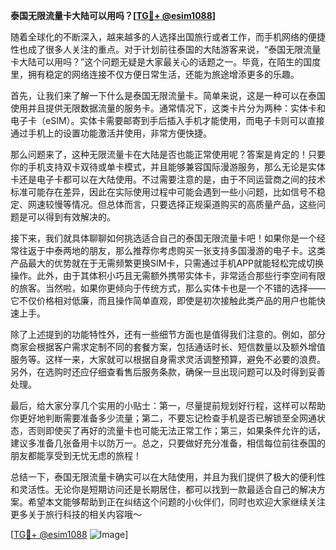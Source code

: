 **泰国无限流量卡大陆可以用吗？[[TG💪+ @esim1088](https://t.me/s/esim1088)]**

随着全球化的不断深入，越来越多的人选择出国旅行或者工作，而手机网络的便捷性也成了很多人关注的重点。对于计划前往泰国的大陆游客来说，“泰国无限流量卡大陆可以用吗？”这个问题无疑是大家最关心的话题之一。毕竟，在陌生的国度里，拥有稳定的网络连接不仅方便日常生活，还能为旅途增添更多的乐趣。

首先，让我们来了解一下什么是泰国无限流量卡。简单来说，这是一种可以在泰国使用并且提供无限数据流量的服务卡。通常情况下，这类卡片分为两种：实体卡和电子卡（eSIM）。实体卡需要邮寄到手后插入手机才能使用，而电子卡则可以直接通过手机上的设置功能激活并使用，非常方便快捷。

那么问题来了，这种无限流量卡在大陆是否也能正常使用呢？答案是肯定的！只要你的手机支持双卡双待或单卡模式，并且能够兼容国际漫游服务，那么无论是实体卡还是电子卡都可以在大陆使用。不过需要注意的是，由于不同运营商之间的技术标准可能存在差异，因此在实际使用过程中可能会遇到一些小问题，比如信号不稳定、网速较慢等情况。但总体而言，只要选择正规渠道购买的高质量产品，这些问题是可以得到有效解决的。

接下来，我们就具体聊聊如何挑选适合自己的泰国无限流量卡吧！如果你是一个经常往返于中泰两地的朋友，那么推荐你考虑购买一张支持多国漫游的电子卡。这类产品最大的优势就在于无需频繁更换SIM卡，只需通过手机APP就能轻松完成切换操作。此外，由于其体积小巧且无需额外携带实体卡，非常适合那些行李空间有限的旅客。当然啦，如果你更倾向于传统方式，那么实体卡也是一个不错的选择——它不仅价格相对低廉，而且操作简单直观，即使是初次接触此类产品的用户也能快速上手。

除了上述提到的功能特性外，还有一些细节方面也是值得我们注意的。例如，部分商家会根据客户需求定制不同的套餐方案，包括通话时长、短信数量以及额外增值服务等。这样一来，大家就可以根据自身需求灵活调整预算，避免不必要的浪费。另外，在选购时还应仔细查看售后服务条款，确保一旦出现问题可以及时得到妥善处理。

最后，给大家分享几个实用的小贴士：第一，尽量提前规划好行程，这样可以帮助你更好地判断需要准备多少流量；第二，不要忘记检查手机是否已解锁至全网通状态，否则即使买了再好的流量卡也可能无法正常工作；第三，如果条件允许的话，建议多准备几张备用卡以防万一。总之，只要做好充分准备，相信每位前往泰国的朋友都能享受到无忧无虑的旅程！

总结一下，泰国无限流量卡确实可以在大陆使用，并且为我们提供了极大的便利性和灵活性。无论你是短期访问还是长期居住，都可以找到一款最适合自己的解决方案。希望本文能够帮助到正在纠结这个问题的小伙伴们，同时也欢迎大家继续关注更多关于旅行科技的相关内容哦～

[[TG💪+ @esim1088](https://t.me/s/esim1088) ![Image](https://i.postimg.cc/4NQfJmqS/Snipaste-2025-05-13-00-14-12.png)]